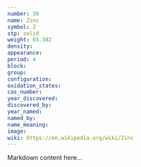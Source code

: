 ```yaml
---
number: 30
name: Zinc
symbol: Z
stp: solid
weight: 65.382
density:
appearance:
period: 4
block:
group:
configuration:
oxidation_states:
cas_number:
year_discovered:
discovered_by:
year_named:
named_by:
name_meaning:
image:
wiki: https://en.wikipedia.org/wiki/Zinc
---
```


Markdown content here...
